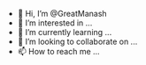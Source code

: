 - 👋 Hi, I’m @GreatManash
- 👀 I’m interested in ...
- 🌱 I’m currently learning ...
- 💞️ I’m looking to collaborate on ...
- 📫 How to reach me ...

<!---
GreatManash/GreatManash is a ✨ special ✨ repository because its `README.md` (this file) appears on your GitHub profile.
You can click the Preview link to take a look at your changes.
--->

